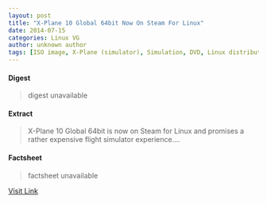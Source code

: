 ```yaml
---
layout: post
title: "X-Plane 10 Global 64bit Now On Steam For Linux"
date: 2014-07-15
categories: Linux VG
author: unknown author
tags: [ISO image, X-Plane (simulator), Simulation, DVD, Linux distribution, System software, Computing, Computer engineering, Technology, Digital technology, Software, Computer architecture, Digital media, Computers]
---
```



#### Digest
>digest unavailable

#### Extract
>X-Plane 10 Global 64bit is now on Steam for Linux and promises a rather expensive flight simulator experience....

#### Factsheet
>factsheet unavailable

[Visit Link](http://www.gamingonlinux.com/articles/xplane-10-global-64bit-now-on-steam-for-linux.4026/)


